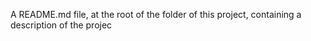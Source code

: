 A README.md file, at the root of the folder of this project, containing a description of the projec
